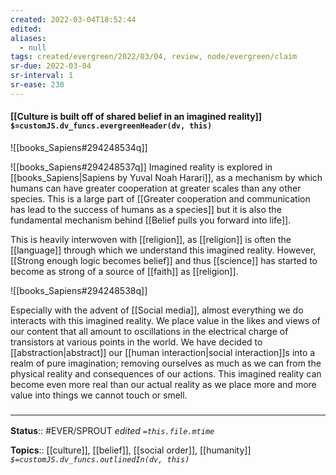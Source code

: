 ```yaml
---
created: 2022-03-04T18:52:44 
edited: 
aliases:
  - null
tags: created/evergreen/2022/03/04, review, node/evergreen/claim
sr-due: 2022-03-04
sr-interval: 1
sr-ease: 230
---
```


#### [[Culture is built off of shared belief in an imagined reality]] `$=customJS.dv_funcs.evergreenHeader(dv, this)`

![[books_Sapiens#294248534q]]

![[books_Sapiens#294248537q]]
Imagined reality is explored in [[books_Sapiens|Sapiens by Yuval Noah Harari]], as a mechanism by which humans can have greater cooperation at greater scales than any other species.
This is a large part of [[Greater cooperation and communication has lead to the success of humans as a species]] but it is also the fundamental mechanism behind [[Belief pulls you forward into life]].

This is heavily interwoven with [[religion]], as [[religion]] is often the [[language]] through which we understand this imagined reality.
However, [[Strong enough logic becomes belief]] and thus
[[science]] has started to become as strong of a source of [[faith]] as [[religion]].


![[books_Sapiens#294248538q]]

Especially with the advent of [[Social media]], almost everything we do interacts with this imagined reality. We place value in the likes and views of our content that all amount to oscillations in the electrical charge of transistors at various points in the world. We have decided to [[abstraction|abstract]] our [[human interaction|social interaction]]s into a realm of pure imagination; removing ourselves as much as we can from the physical reality and consequences of our actions. This imagined reality can become even more real than our actual reality as we place more and more value into things we cannot touch or smell.

### <hr class="footnote"/>

**Status**:: #EVER/SPROUT
*edited `=this.file.mtime`*

**Topics**:: [[culture]], [[belief]], [[social order]], [[humanity]]
*`$=customJS.dv_funcs.outlinedIn(dv, this)`*
